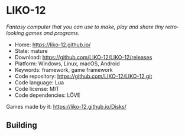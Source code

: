 # LIKO-12

_Fantasy computer that you can use to make, play and share tiny retro-looking games and programs._

- Home: https://liko-12.github.io/
- State: mature
- Download: https://github.com/LIKO-12/LIKO-12/releases
- Platform: Windows, Linux, macOS, Android
- Keywords: framework, game framework
- Code repository: https://github.com/LIKO-12/LIKO-12.git
- Code language: Lua
- Code license: MIT
- Code dependencies: LÖVE

Games made by it: https://liko-12.github.io/Disks/

## Building
